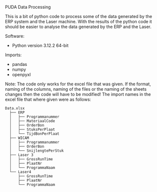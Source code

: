 PUDA Data Processing

This is a bit of python code to process some of the data generated by the ERP system and the Laser machine. With the results of the python code it should be easier to analyse the data generated by the ERP and the Laser.

Software:
- Python version 3.12.2 64-bit

Imports:
- pandas
- numpy
- openpyxl

Note:
The code only works for the excel file that was given. If the format, naming of the columns, naming of the files or the naming of the sheets changes then the code will have to be modified!
The import names in the excel file that where given were as follows:

```
Data.xlsx
  ├── ERP
  │   ├── Programmanummer
  │   ├── MateriaalCode
  │   ├── OrderBon
  │   ├── StuksPerPlaat
  │   └── TijdBonPerPlaat
  ├── WICAM
  │   ├── Programmanummer
  │   ├── OrderBon
  │   └── SnijlengtePerStuk
  ├── Laser 3
  │   ├── GrossRunTime
  │   ├── PlaatNr
  │   └── ProgrammaNaam
  └── Laser4
      ├── GrossRunTime
      ├── PlaatNr
      └── ProgrammaNaam
```
